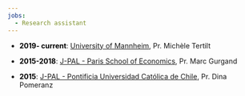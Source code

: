 ```yaml
---
jobs:
  - Research assistant
---
```


  * <b style="color:black">2019- current</b>: [University of Mannheim](https://www.vwl.uni-mannheim.de/en/), Pr. Michèle Tertilt

  * <b style="color:black">2015-2018</b>: [J-PAL - Paris School of Economics](https://www.parisschoolofeconomics.eu/en/research/pse-research-centers/j-pal-europe-the-abdul-latif-jameel-poverty-action-lab/), Pr. Marc Gurgand 
  
  * <b style="color:black">2015</b>:  [J-PAL - Pontificia Universidad Católica de Chile](https://www.povertyactionlab.org/es/latinoam%C3%A9rica-caribe), Pr. Dina Pomeranz 



                    
